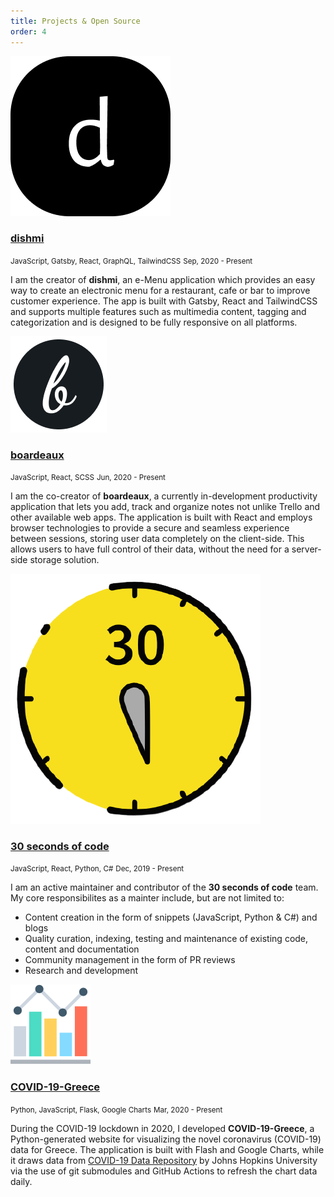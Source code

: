 ```yaml
---
title: Projects & Open Source
order: 4
---
```


<div class="flex mt-4">
  <div class="w-20 flex-grow-0 flex-shrink-0 media-col pt-2"><img src="./dishmi.png" /></div>
  <div>
  <h3 class="text-2xl"><a href="https://github.com/Trinityyi/dishmi" target="_blank">dishmi</a></h3>
  <small class="text-xs block text-gray-700">JavaScript, Gatsby, React, GraphQL, TailwindCSS</small>
  <small class="text-xs block text-gray-700 mb-4">Sep, 2020 - Present</small>
  </div>  
</div>

I am the creator of **dishmi**, an e-Menu application which provides an easy way to create an electronic menu for a restaurant, cafe or bar to improve customer experience. The app is built with Gatsby, React and TailwindCSS and supports multiple features such as multimedia content, tagging and categorization and is designed to be fully responsive on all platforms.

<div class="flex mt-12">
  <div class="w-20 flex-grow-0 flex-shrink-0 media-col pt-2"><img src="./boardeaux.png" /></div>
  <div>
  <h3 class="text-2xl"><a href="https://github.com/Trinityyi/boardeaux" target="_blank">boardeaux</a></h3>
  <small class="text-xs block text-gray-700">JavaScript, React, SCSS</small>
  <small class="text-xs block text-gray-700 mb-4">Jun, 2020 - Present</small>
  </div>  
</div>

I am the co-creator of **boardeaux**, a currently in-development productivity application that lets you add, track and organize notes not unlike Trello and other available web apps. The application is built with React and employs browser technologies to provide a secure and seamless experience between sessions, storing user data completely on the client-side. This allows users to have full control of their data, without the need for a server-side storage solution.

<div class="flex mt-12">
  <div class="w-20 flex-grow-0 flex-shrink-0 media-col pt-2"><img src="./30s-icon.png" /></div>
  <div>
  <h3 class="text-2xl"><a href="https://www.30secondsofcode.org/" target="_blank">30 seconds of code</a></h3>
  <small class="text-xs block text-gray-700">JavaScript, React, Python, C#</small>
  <small class="text-xs block text-gray-700 mb-4">Dec, 2019 - Present</small>
  </div>  
</div>

I am an active maintainer and contributor of the **30 seconds of code** team. My core responsibilites as a mainter include, but are not limited to:

- Content creation in the form of snippets (JavaScript, Python & C#) and blogs
- Quality curation, indexing, testing and maintenance of existing code, content and documentation
- Community management in the form of PR reviews
- Research and development

<div class="flex mt-12">
  <div class="w-20 flex-grow-0 flex-shrink-0 media-col pt-2"><img src="./bar-chart.png" /></div>
  <div>
  <h3 class="text-2xl"><a href="https://github.com/Trinityyi/COVID-19-Greece" target="_blank">COVID-19-Greece</a></h3>
  <small class="text-xs block text-gray-700">Python, JavaScript, Flask, Google Charts</small>
  <small class="text-xs block text-gray-700 mb-4">Mar, 2020 - Present</small>
  </div>  
</div>

During the COVID-19 lockdown in 2020, I developed **COVID-19-Greece**, a Python-generated website for visualizing the novel coronavirus (COVID-19) data for Greece. The application is built with Flash and Google Charts, while it draws data from [COVID-19 Data Repository](https://github.com/CSSEGISandData/COVID-19) by Johns Hopkins University via the use of git submodules and GitHub Actions to refresh the chart data daily.
